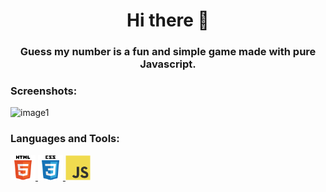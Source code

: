 <h1 align="center">Hi there 👋 </h1>
<h3 align="center">Guess my number is a fun and simple game made with pure Javascript.</h3>

<h3 align="left">Screenshots:</h3>
<img src="https://drive.google.com/uc?id=1-Uf7oUglzeXOc0P8m699WJaSo_K6rinc" alt="image1" width="900">

<h3 align="left">Languages and Tools:</h3>
<p align="left"> 
 <a href="https://www.w3.org/html/" target="_blank" rel="noreferrer"> <img src="https://raw.githubusercontent.com/devicons/devicon/master/icons/html5/html5-original-wordmark.svg" alt="html5" width="40" height="40"/> 
 </a> 
<a href="https://www.w3schools.com/css/" target="_blank" rel="noreferrer"> <img src="https://raw.githubusercontent.com/devicons/devicon/master/icons/css3/css3-original-wordmark.svg" alt="css3" width="40" height="40"/>
 </a> 
 <a href="https://developer.mozilla.org/en-US/docs/Web/JavaScript" target="_blank" rel="noreferrer"> <img src="https://raw.githubusercontent.com/devicons/devicon/master/icons/javascript/javascript-original.svg" alt="javascript" width="40" height="40"/> 
 </a> 
 </p>
